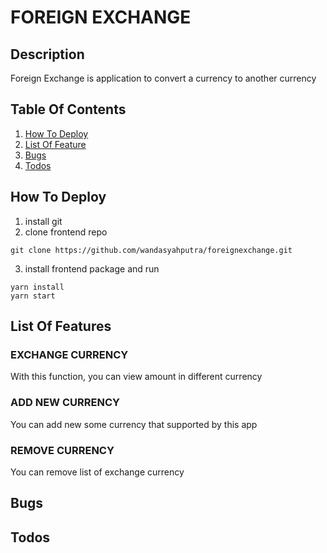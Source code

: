 # FOREIGN EXCHANGE

## Description

Foreign Exchange is application to convert a currency to another currency

## Table Of Contents

1.  [How To Deploy](#how-to-deploy)
2.  [List Of Feature](#list-of-feature)
3.  [Bugs](#bugs)
4.  [Todos](#todos)

## How To Deploy

1.  install git
2.  clone frontend repo

```
git clone https://github.com/wandasyahputra/foreignexchange.git
```

3.  install frontend package and run

```
yarn install
yarn start
```

## List Of Features

### EXCHANGE CURRENCY
With this function, you can view amount in different currency

### ADD NEW CURRENCY
You can add new some currency that supported by this app

### REMOVE CURRENCY
You can remove list of exchange currency

## Bugs

## Todos
